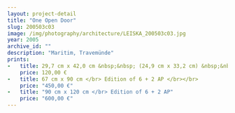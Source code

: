 ```yaml
---
layout: project-detail
title: "One Open Door"
slug: 200503c03
image: /img/photography/architecture/LEISKA_200503c03.jpg
year: 2005
archive_id: ""
description: "Maritim, Travemünde"
prints:
-   title: 29,7 cm x 42,0 cm &nbsp;&nbsp; (24,9 cm x 33,2 cm) &nbsp;&nbsp;</br> Edition of 120 + 6 AP </br></br>
    price: 120,00 €
-   title: 67 cm x 90 cm </br> Edition of 6 + 2 AP </br></br>
    price: "450,00 €"
-   title: "90 cm x 120 cm </br> Edition of 6 + 2 AP"
    price: "600,00 €"
---
```

